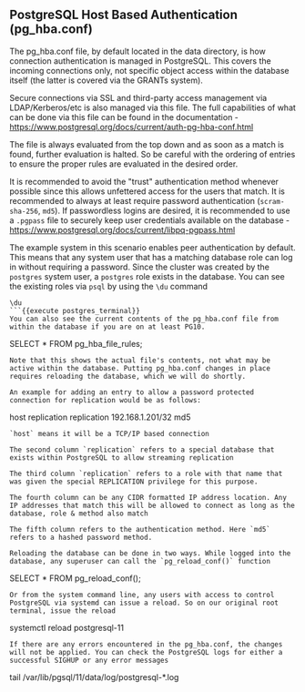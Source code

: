PostgreSQL Host Based Authentication (pg_hba.conf)
--------------------------------------------------

The pg_hba.conf file, by default located in the data directory, is how connection authentication is managed in PostgreSQL. This covers the incoming connections only, not specific object access within the database itself (the latter is covered via the GRANTs system).

Secure connections via SSL and third-party access management via LDAP/Kerberos/etc is also managed via this file. The full capabilities of what can be done via this file can be found in the documentation - https://www.postgresql.org/docs/current/auth-pg-hba-conf.html

The file is always evaluated from the top down and as soon as a match is found, further evaluation is halted. So be careful with the ordering of entries to ensure the proper rules are evaluated in the desired order.

It is recommended to avoid the "trust" authentication method whenever possible since this allows unfettered access for the users that match. It is recommended to always at least require password authentication (`scram-sha-256`, `md5`). If passwordless logins are desired, it is recommended to use a `.pgpass` file to securely keep user credentials available on the database - https://www.postgresql.org/docs/current/libpq-pgpass.html

The example system in this scenario enables peer authentication by default. This means that any system user that has a matching database role can log in without requiring a password. Since the cluster was created by the `postgres` system user, a `postgres` role exists in the database. You can see the existing roles via `psql` by using the `\du` command
```
\du
```{{execute postgres_terminal}}
You can also see the current contents of the pg_hba.conf file from within the database if you are on at least PG10. 
```
SELECT * FROM pg_hba_file_rules;
```{{execute postgres_terminal}}
Note that this shows the actual file's contents, not what may be active within the database. Putting pg_hba.conf changes in place requires reloading the database, which we will do shortly.

An example for adding an entry to allow a password protected connection for replication would be as follows:
```
host    replication    replication    192.168.1.201/32    md5
```
`host` means it will be a TCP/IP based connection

The second column `replication` refers to a special database that exists within PostgreSQL to allow streaming replication

The third column `replication` refers to a role with that name that was given the special REPLICATION privilege for this purpose.

The fourth column can be any CIDR formatted IP address location. Any IP addresses that match this will be allowed to connect as long as the database, role & method also match

The fifth column refers to the authentication method. Here `md5` refers to a hashed password method.

Reloading the database can be done in two ways. While logged into the database, any superuser can call the `pg_reload_conf()` function
```
SELECT * FROM pg_reload_conf();
```{{execute postgres_terminal}}
Or from the system command line, any users with access to control PostgreSQL via systemd can issue a reload. So on our original root terminal, issue the reload
```
systemctl reload postgresql-11
```{{execute}}
If there are any errors encountered in the pg_hba.conf, the changes will not be applied. You can check the PostgreSQL logs for either a successful SIGHUP or any error messages
```
tail /var/lib/pgsql/11/data/log/postgresql-*.log
```{{execute}}



